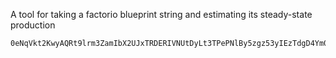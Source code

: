 A tool for taking a factorio blueprint string and estimating its steady-state production


```
0eNqVkt2KwyAQRt9lrm3ZamIbX2UJxTRDERIVNUtDyLt3TPePNlBy5zgz53yIEzTdgD4Ym0BNYC7ORlCfE0RztbrLd2n0CApMwh4YWN3nqkFNozAzMLbFG6jDzN4uBdc470L6t8bnmgHaZJLBh3gpxrMd+gYDcZ+VDLyLNE5H8hCiKOW+ZDCCkqLal5lN1pi70SO2u961Q4c7kW055ZOB/+XTrQ5rAv4jKOi0xhBbUi6QrSmL11dccYhvg1xDlJtCyrch60c7837/EIMvDHEh8tOhOFb8KCv+cRI0fwczFcb7
```
